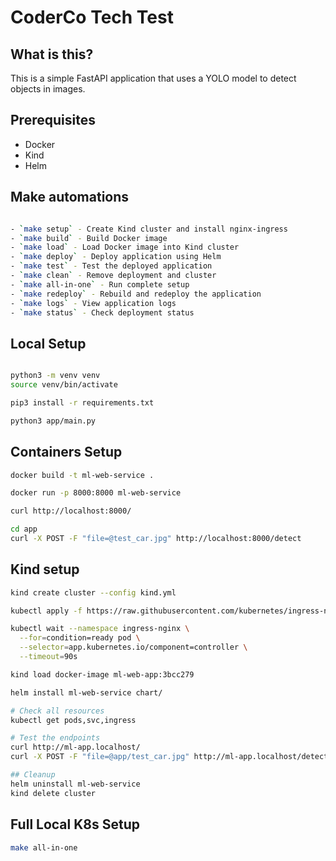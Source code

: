 # CoderCo Tech Test

## What is this?

This is a simple FastAPI application that uses a YOLO model to detect objects in images.

## Prerequisites

- Docker
- Kind
- Helm

## Make automations

```sh

- `make setup` - Create Kind cluster and install nginx-ingress
- `make build` - Build Docker image
- `make load` - Load Docker image into Kind cluster
- `make deploy` - Deploy application using Helm
- `make test` - Test the deployed application
- `make clean` - Remove deployment and cluster
- `make all-in-one` - Run complete setup
- `make redeploy` - Rebuild and redeploy the application
- `make logs` - View application logs
- `make status` - Check deployment status
```

## Local Setup

```bash

python3 -m venv venv
source venv/bin/activate

pip3 install -r requirements.txt

python3 app/main.py
```

## Containers Setup

```sh
docker build -t ml-web-service .

docker run -p 8000:8000 ml-web-service

curl http://localhost:8000/

cd app
curl -X POST -F "file=@test_car.jpg" http://localhost:8000/detect

```

## Kind setup

```bash
kind create cluster --config kind.yml

kubectl apply -f https://raw.githubusercontent.com/kubernetes/ingress-nginx/main/deploy/static/provider/kind/deploy.yaml

kubectl wait --namespace ingress-nginx \
  --for=condition=ready pod \
  --selector=app.kubernetes.io/component=controller \
  --timeout=90s

kind load docker-image ml-web-app:3bcc279

helm install ml-web-service chart/

# Check all resources
kubectl get pods,svc,ingress

# Test the endpoints
curl http://ml-app.localhost/
curl -X POST -F "file=@app/test_car.jpg" http://ml-app.localhost/detect

## Cleanup
helm uninstall ml-web-service
kind delete cluster
```

## Full Local K8s Setup

```sh
make all-in-one
```
